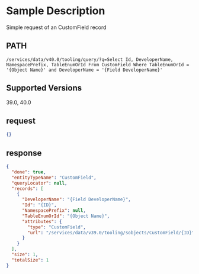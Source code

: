 # Sample Description
Simple request of an CustomField record

## PATH
```
/services/data/v40.0/tooling/query/?q=Select Id, DeveloperName, NamespacePrefix, TableEnumOrId From CustomField Where TableEnumOrId = '{Object Name}' and DeveloperName = '{Field DeveloperName}'
```
## Supported Versions
39.0, 40.0

## request
 ```json
{}
```

## response
```json
{
  "done": true,
  "entityTypeName": "CustomField",
  "queryLocator": null,
  "records": [
    {
      "DeveloperName": "{Field DeveloperName}",
      "Id": "{ID}",
      "NamespacePrefix": null,
      "TableEnumOrId": "{Object Name}",
      "attributes": {
        "type": "CustomField",
        "url": "/services/data/v39.0/tooling/sobjects/CustomField/{ID}"
      }
    }
  ],
  "size": 1,
  "totalSize": 1
}
```
